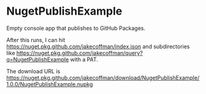# NugetPublishExample

Empty console app that publishes to GitHub Packages.

After this runs, I can hit https://nuget.pkg.github.com/jakecoffman/index.json 
and subdirectories like https://nuget.pkg.github.com/jakecoffman/query?q=NugetPublishExample with a PAT.

The download URL is https://nuget.pkg.github.com/jakecoffman/download/NugetPublishExample/1.0.0/NugetPublishExample.nupkg
